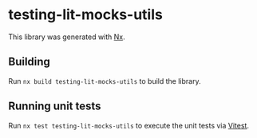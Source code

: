 # testing-lit-mocks-utils

This library was generated with [Nx](https://nx.dev).

## Building

Run `nx build testing-lit-mocks-utils` to build the library.

## Running unit tests

Run `nx test testing-lit-mocks-utils` to execute the unit tests via [Vitest](https://vitest.dev/).

